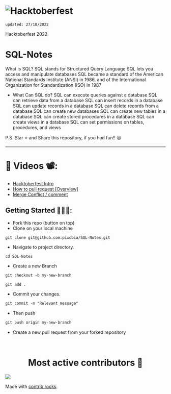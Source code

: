 # ![Hacktoberfest](https://res.cloudinary.com/practicaldev/image/fetch/s---vBDpdf1--/c_limit%2Cf_auto%2Cfl_progressive%2Cq_auto%2Cw_880/https://dev-to-uploads.s3.amazonaws.com/uploads/articles/4u3t0x3fd6ikuzkro5mh.PNG)
    
    updated: 27/10/2022



Hacktoberfest 2022

# SQL-Notes

What is SQL?
SQL stands for Structured Query Language
SQL lets you access and manipulate databases
SQL became a standard of the American National Standards Institute (ANSI) in 1986, and of the International Organization for Standardization (ISO) in 1987
 

- What Can SQL do?
SQL can execute queries against a database
SQL can retrieve data from a database
SQL can insert records in a database
SQL can update records in a database
SQL can delete records from a database
SQL can create new databases
SQL can create new tables in a database
SQL can create stored procedures in a database
SQL can create views in a database
SQL can set permissions on tables, procedures, and views 


P.S. Star ⭐ and Share this repository, if you had fun!! 😍

---




# 📌 Videos 📽️:

- [Hacktoberfest Intro](https://www.youtube.com/watch?v=mq_FIHdxmIk)
- [How to pull request [Overview]](https://youtu.be/DIj2q02gvKs)
- [Merge Conflict / comment](https://youtu.be/zOx5PJTY8CI)



## Getting Started 🚀🚀🚀:

- Fork this repo (button on top)
- Clone on your local machine

```terminal
git clone git@github.com:pixobia/SQL-Notes.git
```
- Navigate to project directory.
```terminal
cd SQL-Notes
```

- Create a new Branch

```markdown
git checkout -b my-new-branch
```

<!--- - Add your Name to `contributors/contributorsList.js`. -->

```markdown
git add .
```
- Commit your changes.

```markdown
git commit -m "Relevant message"
```
- Then push 
```markdown
git push origin my-new-branch
```


- Create a new pull request from your forked repository

<br>

<h1 align="center">
Most active contributors 🚀
</h1>


<a href="https://github.com/SabujGolui/SQL-Notes/graphs/contributors">
  <img src="https://contrib.rocks/image?repo=SabujGolui/SQL-Notes" />
</a>

Made with [contrib.rocks](https://contrib.rocks).

